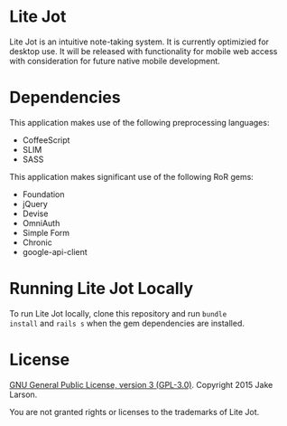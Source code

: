 # Lite Jot
Lite Jot is an intuitive note-taking system. It is currently optimizied for desktop use. It will be released with functionality for mobile web access with consideration for future native mobile development.

# Dependencies
This application makes use of the following preprocessing languages:
<ul>
  <li>CoffeeScript</li>
  <li>SLIM</li>
  <li>SASS</li>
</ul>

This application makes significant use of the following RoR gems:
<ul>
  <li>Foundation</li>
  <li>jQuery</li>
  <li>Devise</li>
  <li>OmniAuth</li>
  <li>Simple Form</li>
  <li>Chronic</li>
  <li>google-api-client</li>
</ul>

# Running Lite Jot Locally
To run Lite Jot locally, clone this repository and run <code>bundle install</code> and <code>rails s</code> when the gem dependencies are installed.

# License
<a href="http://opensource.org/licenses/gpl-3.0.html">GNU General Public License, version 3 (GPL-3.0)</a>. Copyright 2015 Jake Larson.

You are not granted rights or licenses to the trademarks of Lite Jot.